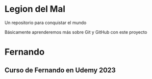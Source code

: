 # Legion del Mal
Un repositorio para conquistar el mundo

Básicamente aprenderemos más sobre Git y GitHub con este proyecto


# Fernando


## Curso de Fernando en Udemy 2023

